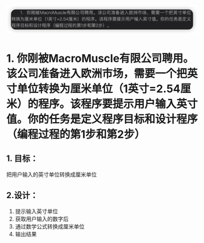 ![图 1](../../images/main/IMG_20230208-230026244.png)  

# 1. 你刚被MacroMuscle有限公司聘用。该公司准备进入欧洲市场，需要一个把英寸单位转换为厘米单位（1英寸=2.54厘米）的程序。该程序要提示用户输入英寸值。你的任务是定义程序目标和设计程序（编程过程的第1步和第2步）

## 1. 目标：
把用户输入的英寸单位转换成厘米单位

## 2.设计：
1. 提示输入英寸单位
2. 获取用户输入的数字后
3. 通过数学公式转换成厘米单位
4. 输出结果
